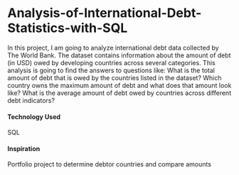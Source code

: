 # Analysis-of-International-Debt-Statistics-with-SQL
In this project, I am going to analyze international debt data collected by The World Bank. The dataset contains information about the amount of debt (in USD) owed by developing countries across several categories. This analysis is going to find the answers to questions like:  What is the total amount of debt that is owed by the countries listed in the dataset? Which country owns the maximum amount of debt and what does that amount look like? What is the average amount of debt owed by countries across different debt indicators?

#### Technology Used
SQL

#### Inspiration
Portfolio project to determine debtor countries and compare amounts


